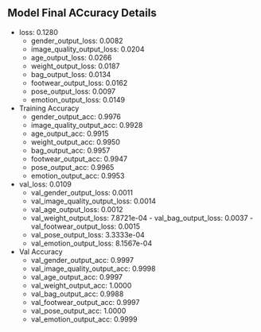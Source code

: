 ## Model Final ACcuracy Details

- loss: 0.1280
    -    gender_output_loss: 0.0082
    -    image_quality_output_loss: 0.0204
    -    age_output_loss: 0.0266
    -    weight_output_loss: 0.0187
    -    bag_output_loss: 0.0134
    -    footwear_output_loss: 0.0162
    -    pose_output_loss: 0.0097
    -    emotion_output_loss: 0.0149
- Training Accuracy
     -   gender_output_acc: 0.9976
     -   image_quality_output_acc: 0.9928
     -   age_output_acc: 0.9915
     -   weight_output_acc: 0.9950
     -   bag_output_acc: 0.9957
    -    footwear_output_acc: 0.9947
     -   pose_output_acc: 0.9965
    -    emotion_output_acc: 0.9953
- val_loss: 0.0109
    -    val_gender_output_loss: 0.0011
     -   val_image_quality_output_loss: 0.0014
     -   val_age_output_loss: 0.0012
     -   val_weight_output_loss: 7.8721e-04
      -  val_bag_output_loss: 0.0037
      -  val_footwear_output_loss: 0.0015
     -   val_pose_output_loss: 3.3333e-04
     -   val_emotion_output_loss: 8.1567e-04
- Val Accuracy
    -    val_gender_output_acc: 0.9997
     -   val_image_quality_output_acc: 0.9998
     -   val_age_output_acc: 0.9997
     -   val_weight_output_acc: 1.0000
     -   val_bag_output_acc: 0.9988
    -    val_footwear_output_acc: 0.9997
    -    val_pose_output_acc: 1.0000
    -    val_emotion_output_acc: 0.9999
